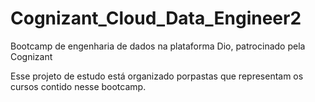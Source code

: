 # Cognizant_Cloud_Data_Engineer2
Bootcamp de engenharia de dados na plataforma Dio, patrocinado pela Cognizant  

Esse projeto de estudo está organizado porpastas que representam os cursos contido nesse bootcamp. 
